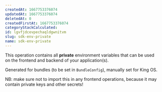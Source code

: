 ```yaml
---
createdAt: 1667753376074
updatedAt: 1667753376074
deletedAt: 0
createdFirstAt: 1667753376074
categoryStackCalculated: 
id: lgvfjdcevpechaqldgwnitvm
slug: sdk-env-private
name: sdk-env-private
---
```


This operation contains all **private** environment variables that can be used on the frontend and backend of your application(s).

Generated for bundles (to be set in `BundleConfig`), manually set for King OS.

NB: make sure not to import this in any frontend operations, because it may contain private keys and other secrets!
